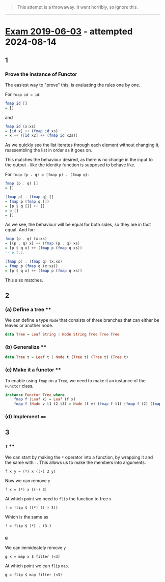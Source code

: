 > This attempt is a throwaway. It went horribly, so ignore this. 
---
# [Exam 2019-06-03](https://fileadmin.cs.lth.se/cs/Education/EDAN40/exams/edan40_190603.pdf) - attempted 2024-08-14
## 1
### Prove the instance of Functor
The easiest way to "prove" this, is evaluating the rules one by one.

For ``fmap id = id``:
```haskell
fmap id []
= []
```
and
```haskell
fmap id (x:xs)
= [id x] ++ (fmap id xs)
= x ++ ([id x2] ++ (fmap id x2s))
```
As we quickly see the list iterates through each element without changing it, reassembling the list in order as it goes on.

This matches the behaviour desired, as there is no change in the input to the output - like the identity function is supposed to behave like.

For ``fmap (p . q) = (fmap p) . (fmap q)``:
```haskell
fmap (p . q) []
= []

(fmap p) . (fmap q) []
= fmap p (fmap q [])
= [p $ q []] ++ []
= p []
= []
```
As we see, the behaviour will be equal for both sides, so they are in fact equal.
And for:
```haskell
fmap (p . q) (x:xs) 
= [(p . q) x] ++ (fmap (p . q) xs)
= [p $ q x] ++ (fmap p (fmap q xs))
-- e.t.c.

(fmap p) . (fmap q) (x:xs)
= fmap p (fmap q (x:xs))
= [p $ q x] ++ (fmap p (fmap q xs))
```
This also matches.

## 2
### (a) Define a tree **
We can define a type ``Node`` that consists of three branches that can either be leaves or another node. 

```haskell
data Tree = Leaf String | Node String Tree Tree Tree
```

### (b) Generalize **
```haskell
data Tree t = Leaf t | Node t (Tree t) (Tree t) (Tree t)
```

### (c) Make it a functor **
To enable using ``fmap`` on a ``Tree``, we need to make it an instance of the ``Functor`` class.
```haskell
instance Functor Tree where
    fmap f (Leaf x) = Leaf (f x)
    fmap f (Node v t1 t2 t3) = Node (f v) (fmap f t1) (fmap f t2) (fmap f t3)
```

### (d) Implement ``==``

## 3
### ``f`` **
We can start by making the ``*`` operator into a function, by wrapping it and the same with ``-``. This allows us to make the members into arguments.

``f x y = (*) x ((-) 3 y)``

Now we can remove ``y``

``f x = (*) x ((-) 3)``

At which point we need to ``flip`` the function to free ``x``

``f = flip $ ((*) ((-) 3))``

Which is the same as

``f = flip $ (*) . (3-)``

### ``g``
We can immideately remove ``y``

``g x = map x $ filter (<3)``

At which point we can ``flip`` ``map``.

``g = flip $ map filter (<3)``
